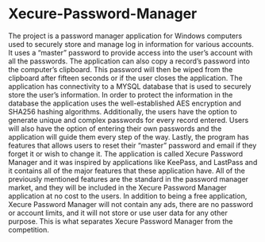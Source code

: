 # Xecure-Password-Manager

The project is a password manager application for Windows computers used to securely store and manage log in information for various accounts. It uses a “master” password to provide access into the user’s account with all the passwords. The application can also copy a record’s password into the computer’s clipboard. This password will then be wiped from the clipboard after fifteen seconds or if the user closes the application. The application has connectivity to a MYSQL database that is used to securely store the user’s information. In order to protect the information in the database the application uses the well-established AES encryption and SHA256 hashing algorithms. Additionally, the users have the option to generate unique and complex passwords for every record entered. Users will also have the option of entering their own passwords and the application will guide them every step of the way. Lastly, the program has features that allows users to reset their “master” password and email if they forget it or wish to change it.
The application is called Xecure Password Manager and it was inspired by applications like KeePass, and LastPass and it contains all of the major features that these application have. All of the previously mentioned features are the standard in the password manager market, and they will be included in the Xecure Password Manager application at no cost to the users. In addition to being a free application, Xecure Password Manager will not contain any ads, there are no password or account limits, and it will not store or use user data for any other purpose. This is what separates Xecure Password Manager from the competition.
